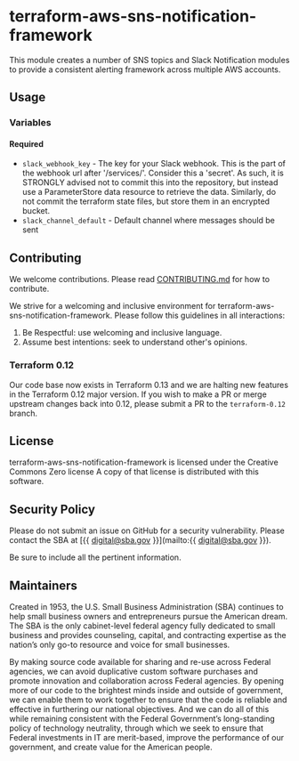 # terraform-aws-sns-notification-framework

This module creates a number of SNS topics and Slack Notification modules to provide a consistent alerting framework across multiple AWS accounts.

## Usage

### Variables

#### Required
* `slack_webhook_key` - The key for your Slack webhook. This is the part of the webhook url after '/services/'.  Consider this a 'secret'.  As such, it is STRONGLY advised not to commit this into the repository, but instead use a ParameterStore data resource to retrieve the data.  Similarly, do not commit the terraform state files, but store them in an encrypted bucket.
* `slack_channel_default` - Default channel where messages should be sent

## Contributing

We welcome contributions. Please read [CONTRIBUTING.md](./CONTRIBUTING.md) for how to contribute.

We strive for a welcoming and inclusive environment for terraform-aws-sns-notification-framework.
Please follow this guidelines in all interactions:
1. Be Respectful: use welcoming and inclusive language.
2. Assume best intentions: seek to understand other's opinions.

### Terraform 0.12

Our code base now exists in Terraform 0.13 and we are halting new features in the Terraform 0.12 major version.  If you wish to make a PR or merge upstream changes back into 0.12, please submit a PR to the `terraform-0.12` branch.

## License

terraform-aws-sns-notification-framework is licensed under the Creative Commons Zero license
A copy of that license is distributed with this software.

## Security Policy

Please do not submit an issue on GitHub for a security vulnerability.
Please contact the SBA at [{{ digital@sba.gov }}](mailto:{{ digital@sba.gov }}).

Be sure to include all the pertinent information.

## Maintainers

Created in 1953, the U.S. Small Business Administration (SBA) continues to help small business owners and entrepreneurs pursue the American dream. The SBA is the only cabinet-level federal agency fully dedicated to small business and provides counseling, capital, and contracting expertise as the nation’s only go-to resource and voice for small businesses.

By making source code available for sharing and re-use across Federal agencies, we can avoid duplicative custom software purchases and promote innovation and collaboration across Federal agencies. By opening more of our code to the brightest minds inside and outside of government, we can enable them to work together to ensure that the code is reliable and effective in furthering our national objectives. And we can do all of this while remaining consistent with the Federal Government’s long-standing policy of technology neutrality, through which we seek to ensure that Federal investments in IT are merit-based, improve the performance of our government, and create value for the American people.


